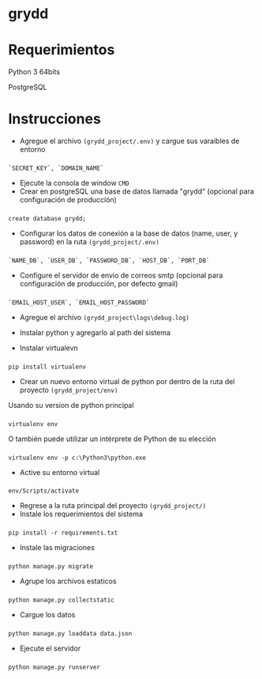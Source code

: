 # grydd

# Requerimientos
Python 3 64bits

PostgreSQL

# Instrucciones
* Agregue el archivo `(grydd_project/.env)` y cargue sus varaibles de entorno
###
    `SECRET_KEY`, `DOMAIN_NAME`
* Ejecute la consola de window `CMD`
* Crear en postgreSQL una base de datos llamada "grydd" (opcional para configuración de producción)
###
    create database grydd;
* Configurar los datos de conexión a la base de datos (name, user, y password) en la ruta `(grydd_project/.env)`
###
    `NAME_DB`, `USER_DB`, `PASSWORD_DB`, `HOST_DB`, `PORT_DB`

* Configure el servidor de envio de correos smtp (opcional para configuración de producción, por defecto gmail) 
###
    `EMAIL_HOST_USER`, `EMAIL_HOST_PASSWORD`
* Agregue el archivo `(grydd_project\logs\debug.log)`

* Instalar python y agregarlo al path del sistema
* Instalar virtualevn
###
    pip install virtualenv
* Crear un nuevo entorno virtual de python por dentro de la ruta del proyecto `(grydd_project/env)`

Usando su version de python principal
###
    virtualenv env

O también puede utilizar un intérprete de Python de su elección
###
    virtualenv env -p c:\Python3\python.exe
* Active su entorno virtual
###
    env/Scripts/activate
* Regrese a la ruta principal del proyecto `(grydd_project/)`
* Instale los requerimientos del sistema
###
    pip install -r requirements.txt
* Instale las migraciones
###
    python manage.py migrate
* Agrupe los archivos estaticos
###
    python manage.py collectstatic
* Cargue los datos
###
    python manage.py loaddata data.json
* Ejecute el servidor
###
    python manage.py runserver

